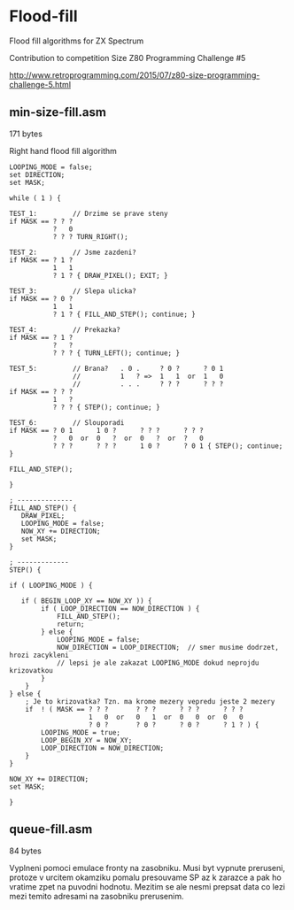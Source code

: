 # Flood-fill
Flood fill algorithms for ZX Spectrum

Contribution to competition Size Z80 Programming Challenge #5

http://www.retroprogramming.com/2015/07/z80-size-programming-challenge-5.html

min-size-fill.asm 
------------------
171 bytes

Right hand flood fill algorithm 

    LOOPING_MODE = false;
    set DIRECTION;
    set MASK;

    while ( 1 ) {

    TEST_1:         // Drzime se prave steny
    if MASK == ? ? ?
               ?   0
               ? ? ? TURN_RIGHT();

    TEST_2:         // Jsme zazdeni?
    if MASK == ? 1 ?
               1   1
               ? 1 ? { DRAW_PIXEL(); EXIT; }
    
    TEST_3:         // Slepa ulicka?  
    if MASK == ? 0 ?
               1   1
               ? 1 ? { FILL_AND_STEP(); continue; }

    TEST_4:         // Prekazka?
    if MASK == ? 1 ?
               ?   ?
               ? ? ? { TURN_LEFT(); continue; }

    TEST_5:         // Brana?   . 0 .     ? 0 ?      ? 0 1
                    //          1   ? =>  1   1  or  1   0
                    //          . . .     ? ? ?      ? ? ?
    if MASK == ? ? ?
               1   ?
               ? ? ? { STEP(); continue; }

    TEST_6:         // Slouporadi
    if MASK == ? 0 1      1 0 ?      ? ? ?      ? ? ?
               ?   0  or  0   ?  or  0   ?  or  ?   0
               ? ? ?      ? ? ?      1 0 ?      ? 0 1 { STEP(); continue; }

    FILL_AND_STEP(); 

    }

    ; --------------
    FILL_AND_STEP() {
       DRAW_PIXEL;
       LOOPING_MODE = false;
       NOW_XY += DIRECTION;
       set MASK;
    }

    ; -------------
    STEP() {
    
    if ( LOOPING_MODE ) {
    
       if ( BEGIN_LOOP_XY == NOW_XY )) {
            if ( LOOP_DIRECTION == NOW_DIRECTION ) { 
                FILL_AND_STEP(); 
                return; 
            } else { 
                LOOPING_MODE = false; 
                NOW_DIRECTION = LOOP_DIRECTION;  // smer musime dodrzet, hrozi zacykleni
                // lepsi je ale zakazat LOOPING_MODE dokud neprojdu krizovatkou
            }
        }
    } else {
        ; Je to krizovatka? Tzn. ma krome mezery vepredu jeste 2 mezery
        if  ! ( MASK == ? ? ?       ? ? ?      ? ? ?      ? ? ?
                        1   0  or   0   1  or  0   0  or  0   0
                        ? 0 ?       ? 0 ?      ? 0 ?      ? 1 ? ) { 
            LOOPING_MODE = true;  
            LOOP_BEGIN_XY = NOW_XY; 
            LOOP_DIRECTION = NOW_DIRECTION;
        }
    }
    
    NOW_XY += DIRECTION;
    set MASK;
    
    }
    

queue-fill.asm
--------------
84 bytes

Vyplneni pomoci emulace fronty na zasobniku. Musi byt vypnute preruseni, protoze v urcitem okamziku pomalu presouvame SP az k zarazce a pak ho vratime zpet na puvodni hodnotu. Mezitim se ale nesmi prepsat data co lezi mezi temito adresami na zasobniku prerusenim.

